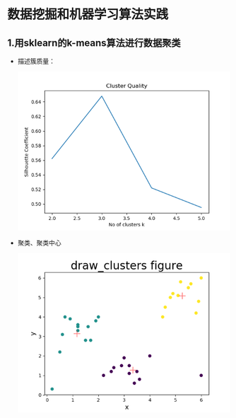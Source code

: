 # 数据挖掘和机器学习算法实践

## 1.用sklearn的k-means算法进行数据聚类

- 描述簇质量：

  <div align="center"> <img src="https://github.com/comeCU/coding-python/blob/master/pythonDataScience/figure/out_4.png"/> </div>

- 聚类、聚类中心

  <div align="center"> <img src="https://github.com/comeCU/coding-python/blob/master/pythonDataScience/figure/out_5.png"/> </div>

